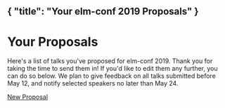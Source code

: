 { "title": "Your elm-conf 2019 Proposals" }
---

# Your Proposals

Here's a list of talks you've proposed for elm-conf 2019.
Thank you for taking the time to send them in!
If you'd like to edit them any further, you can do so below.
We plan to give feedback on all talks submitted before May 12, and notify selected speakers no later than May 24.

<a class="button" href="/cfp">New Proposal</a>
